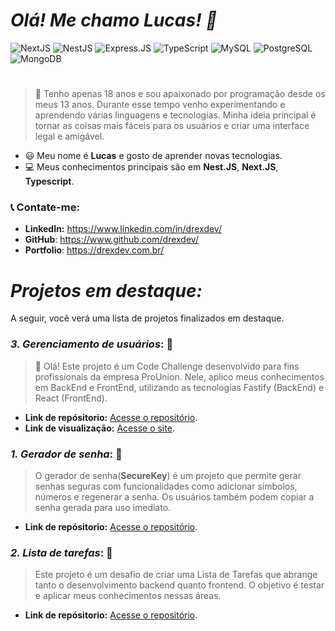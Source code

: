 # **_Olá! Me chamo Lucas! 👋_**

<div>
  <img src="https://img.shields.io/badge/Next-black?style=for-the-badge&logo=next.js&logoColor=white" alt="NextJS">
  <img src="https://img.shields.io/badge/nestjs-%23E0234E.svg?style=for-the-badge&logo=nestjs&logoColor=white" alt="NestJS">
  <img src="https://img.shields.io/badge/Express.js-404D59?style=for-the-badge" alt="Express.JS">
  <img src="https://img.shields.io/badge/-TypeScript-3178C6?style=for-the-badge&logo=typescript&logoColor=white" alt="TypeScript">
  <img src="https://img.shields.io/badge/-MySQL-4479A1?style=for-the-badge&logo=mysql&logoColor=white" alt="MySQL">
  <img src="https://img.shields.io/badge/PostgreSQL-316192?style=for-the-badge&logo=postgresql&logoColor=white" alt="PostgreSQL">
  <img src="https://img.shields.io/badge/MongoDB-%234ea94b.svg?style=for-the-badge&logo=mongodb&logoColor=white" alt="MongoDB">
</div>

#

> 🔎 Tenho apenas 18 anos e sou apaixonado por programação desde os meus 13 anos. Durante esse tempo venho experimentando e aprendendo várias linguagens e tecnologias. Minha ideia principal é tornar as coisas mais fáceis para os usuários e criar uma interface legal e amigável.

- 😃 Meu nome é **Lucas** e gosto de aprender novas tecnologias.
- 💻 Meus conhecimentos principais são em **Nest.JS**, **Next.JS**, **Typescript**.

### 📞 Contate-me:

- **LinkedIn:** https://www.linkedin.com/in/drexdev/
- **GitHub**: https://www.github.com/drexdev/
- **Portfolio**: https://drexdev.com.br/

# **_Projetos em destaque:_**

A seguir, você verá uma lista de projetos finalizados em destaque.

### **_3. Gerenciamento de usuários_**: 🥇

> 👋 Olá! Este projeto é um Code Challenge desenvolvido para fins profissionais da empresa ProUnion. Nele, aplico meus conhecimentos em BackEnd e FrontEnd, utilizando as tecnologias Fastify (BackEnd) e React (FrontEnd).

- **Link de repósitorio:** [Acesse o repositório](https://github.com/drexdev/Gerenciamento-de-usuarios).
- **Link de visualização:** [Acesse o site](https://securekey-git-main-drexdev.vercel.app).

### **_1. Gerador de senha_**: 🥈

> O gerador de senha(**SecureKey**) é um projeto que permite gerar senhas seguras com funcionalidades como adicionar símbolos, números e regenerar a senha. Os usuários também podem copiar a senha gerada para uso imediato.

- **Link de repósitorio:** [Acesse o repositório](https://github.com/drexdev/securekey).

### **_2. Lista de tarefas_**: 🥉

> Este projeto é um desafio de criar uma Lista de Tarefas que abrange tanto o desenvolvimento backend quanto frontend. O objetivo é testar e aplicar meus conhecimentos nessas áreas.

- **Link de repósitorio:** [Acesse o repositório](https://github.com/drexdev/Todo-Project).

